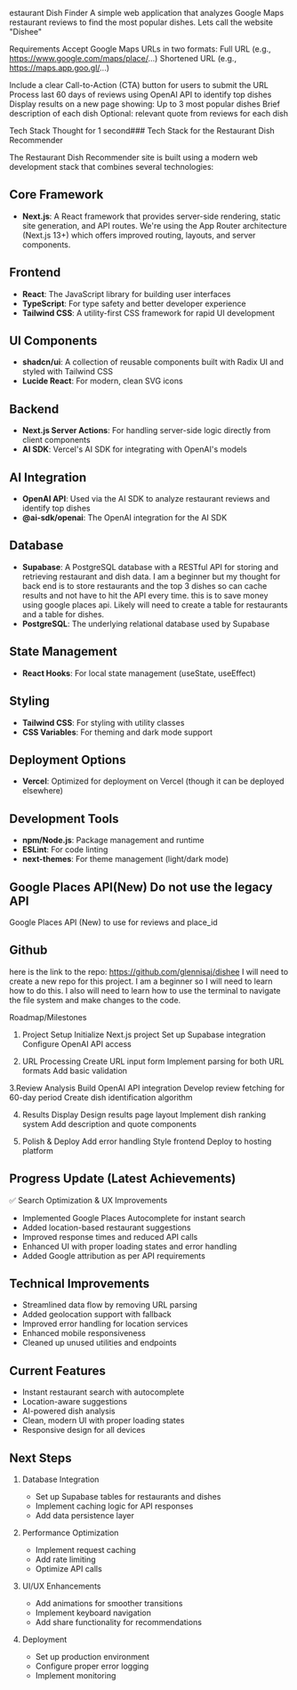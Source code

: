 estaurant Dish Finder
A simple web application that analyzes Google Maps restaurant reviews to find the most popular dishes.
Lets call the website "Dishee"




Requirements
Accept Google Maps URLs in two formats:
Full URL (e.g., https://www.google.com/maps/place/...)
Shortened URL (e.g., https://maps.app.goo.gl/...)




Include a clear Call-to-Action (CTA) button for users to submit the URL
Process last 60 days of reviews using OpenAI API to identify top dishes
Display results on a new page showing:
Up to 3 most popular dishes
Brief description of each dish
Optional: relevant quote from reviews for each dish




Tech Stack
Thought for 1 second### Tech Stack for the Restaurant Dish Recommender


The Restaurant Dish Recommender site is built using a modern web development stack that combines several technologies:


## Core Framework


- **Next.js**: A React framework that provides server-side rendering, static site generation, and API routes. We're using the App Router architecture (Next.js 13+) which offers improved routing, layouts, and server components.




## Frontend


- **React**: The JavaScript library for building user interfaces
- **TypeScript**: For type safety and better developer experience
- **Tailwind CSS**: A utility-first CSS framework for rapid UI development




## UI Components


- **shadcn/ui**: A collection of reusable components built with Radix UI and styled with Tailwind CSS
- **Lucide React**: For modern, clean SVG icons




## Backend


- **Next.js Server Actions**: For handling server-side logic directly from client components
- **AI SDK**: Vercel's AI SDK for integrating with OpenAI's models




## AI Integration


- **OpenAI API**: Used via the AI SDK to analyze restaurant reviews and identify top dishes
- **@ai-sdk/openai**: The OpenAI integration for the AI SDK




## Database


- **Supabase**: A PostgreSQL database with a RESTful API for storing and retrieving restaurant and dish data. I am a beginner but my thought for back end is to store restaurants and the top 3 dishes so can cache results and not have to hit the API every time. this is to save money using google places api. Likely will need to create a table for restaurants and a table for dishes.
- **PostgreSQL**: The underlying relational database used by Supabase




## State Management


- **React Hooks**: For local state management (useState, useEffect)




## Styling


- **Tailwind CSS**: For styling with utility classes
- **CSS Variables**: For theming and dark mode support




## Deployment Options


- **Vercel**: Optimized for deployment on Vercel (though it can be deployed elsewhere)




## Development Tools


- **npm/Node.js**: Package management and runtime
- **ESLint**: For code linting
- **next-themes**: For theme management (light/dark mode)




## Google Places API(New) Do not use the legacy API
Google Places API (New) to use for reviews and place_id


## Github
here is the link to the repo: https://github.com/glennisaj/dishee
I will need to create a new repo for this project. I am a beginner so I will need to learn how to do this.
I also will need to learn how to use the terminal to navigate the file system and make changes to the code.




Roadmap/Milestones
1. Project Setup
Initialize Next.js project
Set up Supabase integration
Configure OpenAI API access




2. URL Processing
Create URL input form
Implement parsing for both URL formats
Add basic validation




3.Review Analysis
Build OpenAI API integration
Develop review fetching for 60-day period
Create dish identification algorithm




4. Results Display
Design results page layout
Implement dish ranking system
Add description and quote components




5. Polish & Deploy
Add error handling
Style frontend
Deploy to hosting platform


## Progress Update (Latest Achievements)
✅ Search Optimization & UX Improvements
- Implemented Google Places Autocomplete for instant search
- Added location-based restaurant suggestions
- Improved response times and reduced API calls
- Enhanced UI with proper loading states and error handling
- Added Google attribution as per API requirements

## Technical Improvements
- Streamlined data flow by removing URL parsing
- Added geolocation support with fallback
- Improved error handling for location services
- Enhanced mobile responsiveness
- Cleaned up unused utilities and endpoints

## Current Features
- Instant restaurant search with autocomplete
- Location-aware suggestions
- AI-powered dish analysis
- Clean, modern UI with proper loading states
- Responsive design for all devices

## Next Steps
1. Database Integration
   - Set up Supabase tables for restaurants and dishes
   - Implement caching logic for API responses
   - Add data persistence layer

2. Performance Optimization
   - Implement request caching
   - Add rate limiting
   - Optimize API calls

3. UI/UX Enhancements
   - Add animations for smoother transitions
   - Implement keyboard navigation
   - Add share functionality for recommendations

4. Deployment
   - Set up production environment
   - Configure proper error logging
   - Implement monitoring
